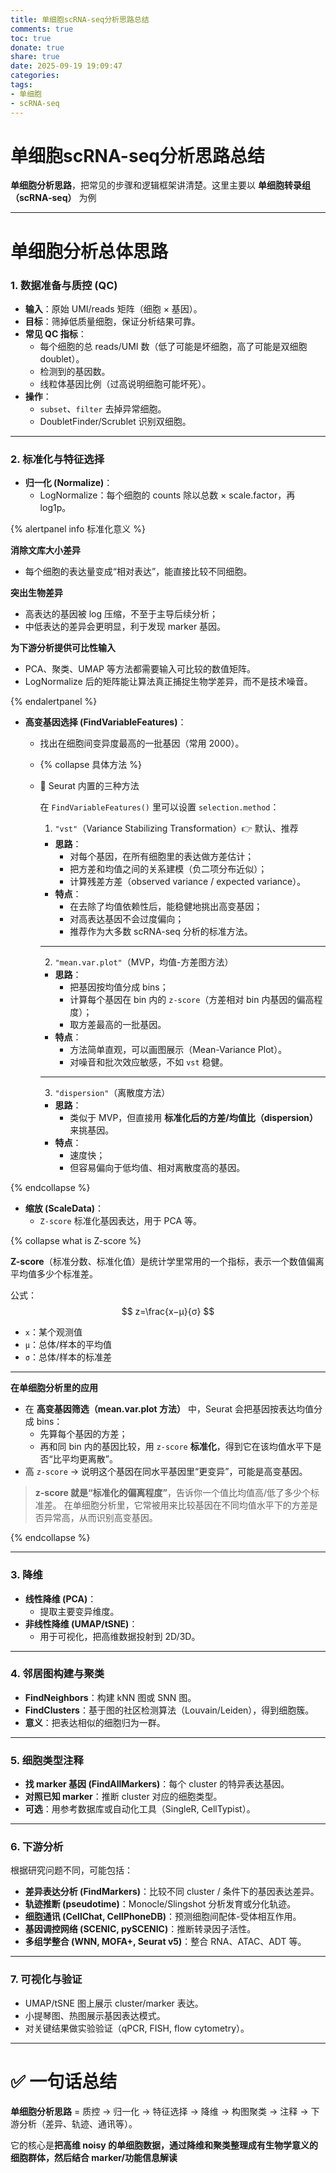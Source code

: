 ```yaml
---
title: 单细胞scRNA-seq分析思路总结
comments: true
toc: true
donate: true
share: true
date: 2025-09-19 19:09:47
categories:
tags:
- 单细胞
- scRNA-seq
---
```

# 单细胞scRNA-seq分析思路总结

**单细胞分析思路**，把常见的步骤和逻辑框架讲清楚。这里主要以 **单细胞转录组（scRNA-seq）** 为例

------

# 单细胞分析总体思路

### 1. **数据准备与质控 (QC)**

- **输入**：原始 UMI/reads 矩阵（细胞 × 基因）。
- **目标**：筛掉低质量细胞，保证分析结果可靠。
- **常见 QC 指标**：
  - 每个细胞的总 reads/UMI 数（低了可能是坏细胞，高了可能是双细胞 doublet）。
  - 检测到的基因数。
  - 线粒体基因比例（过高说明细胞可能坏死）。
- **操作**：
  - `subset`、`filter` 去掉异常细胞。
  - DoubletFinder/Scrublet 识别双细胞。

------

### 2. **标准化与特征选择**

- **归一化 (Normalize)**：
  - LogNormalize：每个细胞的 counts 除以总数 × scale.factor，再 log1p。

{% alertpanel info 标准化意义 %}

**消除文库大小差异**

- 每个细胞的表达量变成“相对表达”，能直接比较不同细胞。

**突出生物差异**

- 高表达的基因被 log 压缩，不至于主导后续分析；
- 中低表达的差异会更明显，利于发现 marker 基因。

**为下游分析提供可比性输入**

- PCA、聚类、UMAP 等方法都需要输入可比较的数值矩阵。
- LogNormalize 后的矩阵能让算法真正捕捉生物学差异，而不是技术噪音。

{% endalertpanel %}

- **高变基因选择 (FindVariableFeatures)**：

  - 找出在细胞间变异度最高的一批基因（常用 2000）。

  - {% collapse 具体方法 %}

  - 🔬 Seurat 内置的三种方法

    在 `FindVariableFeatures()` 里可以设置 `selection.method`：

    1. `"vst"`（Variance Stabilizing Transformation）👉 默认、推荐

    - **思路**：
      - 对每个基因，在所有细胞里的表达做方差估计；
      - 把方差和均值之间的关系建模（负二项分布近似）；
      - 计算残差方差（observed variance / expected variance）。
    - **特点**：
      - 在去除了均值依赖性后，能稳健地挑出高变基因；
      - 对高表达基因不会过度偏向；
      - 推荐作为大多数 scRNA-seq 分析的标准方法。

    ------

    2. `"mean.var.plot"`（MVP，均值-方差图方法）

    - **思路**：
      - 把基因按均值分成 bins；
      - 计算每个基因在 bin 内的 `z-score`（方差相对 bin 内基因的偏高程度）；
      - 取方差最高的一批基因。
    - **特点**：
      - 方法简单直观，可以画图展示（Mean-Variance Plot）。
      - 对噪音和批次效应敏感，不如 `vst` 稳健。

    ------

    3. `"dispersion"`（离散度方法）

    - **思路**：
      - 类似于 MVP，但直接用 **标准化后的方差/均值比（dispersion）** 来挑基因。
    - **特点**：
      - 速度快；
      - 但容易偏向于低均值、相对离散度高的基因。

{% endcollapse %}

- **缩放 (ScaleData)**：
  - `Z-score` 标准化基因表达，用于 PCA 等。

{% collapse what is Z-score %}

**Z-score**（标准分数、标准化值）是统计学里常用的一个指标，表示一个数值偏离平均值多少个标准差。

公式：
$$
z=\frac{x−μ}{σ}
$$


- `x`：某个观测值
- `μ`：总体/样本的平均值
- `σ`：总体/样本的标准差

-----

 **在单细胞分析里的应用**

- 在 **高变基因筛选（mean.var.plot 方法）** 中，Seurat 会把基因按表达均值分成 bins：
  - 先算每个基因的方差；
  - 再和同 bin 内的基因比较，用 `z-score` **标准化**，得到它在该均值水平下是否“比平均更离散”。
- 高 `z-score` → 说明这个基因在同水平基因里“更变异”，可能是高变基因。

> **z-score 就是“标准化的偏离程度”**，告诉你一个值比均值高/低了多少个标准差。
>  在单细胞分析里，它常被用来比较基因在不同均值水平下的方差是否异常高，从而识别高变基因。

{% endcollapse %}

------

### 3. **降维**

- **线性降维 (PCA)**：
  - 提取主要变异维度。
- **非线性降维 (UMAP/tSNE)**：
  - 用于可视化，把高维数据投射到 2D/3D。

------

### 4. **邻居图构建与聚类**

- **FindNeighbors**：构建 kNN 图或 SNN 图。
- **FindClusters**：基于图的社区检测算法（Louvain/Leiden），得到细胞簇。
- **意义**：把表达相似的细胞归为一群。

------

### 5. **细胞类型注释**

- **找 marker 基因 (FindAllMarkers)**：每个 cluster 的特异表达基因。
- **对照已知 marker**：推断 cluster 对应的细胞类型。
- **可选**：用参考数据库或自动化工具（SingleR, CellTypist）。

------

### 6. **下游分析**

根据研究问题不同，可能包括：

- **差异表达分析 (FindMarkers)**：比较不同 cluster / 条件下的基因表达差异。
- **轨迹推断 (pseudotime)**：Monocle/Slingshot 分析发育或分化轨迹。
- **细胞通讯 (CellChat, CellPhoneDB)**：预测细胞间配体-受体相互作用。
- **基因调控网络 (SCENIC, pySCENIC)**：推断转录因子活性。
- **多组学整合 (WNN, MOFA+, Seurat v5)**：整合 RNA、ATAC、ADT 等。

------

### 7. **可视化与验证**

- UMAP/tSNE 图上展示 cluster/marker 表达。
- 小提琴图、热图展示基因表达模式。
- 对关键结果做实验验证（qPCR, FISH, flow cytometry）。

------

# ✅ 一句话总结

**单细胞分析思路** = 质控 → 归一化 → 特征选择 → 降维 → 构图聚类 → 注释 → 下游分析（差异、轨迹、通讯等）。

它的核心是**把高维 noisy 的单细胞数据，通过降维和聚类整理成有生物学意义的细胞群体，然后结合 marker/功能信息解读**